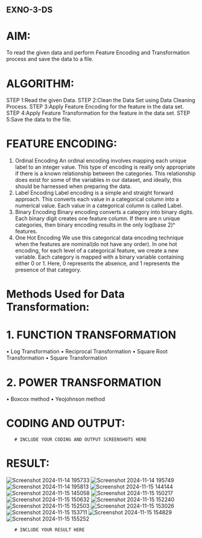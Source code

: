 ## EXNO-3-DS

# AIM:
To read the given data and perform Feature Encoding and Transformation process and save the data to a file.

# ALGORITHM:
STEP 1:Read the given Data.
STEP 2:Clean the Data Set using Data Cleaning Process.
STEP 3:Apply Feature Encoding for the feature in the data set.
STEP 4:Apply Feature Transformation for the feature in the data set.
STEP 5:Save the data to the file.

# FEATURE ENCODING:
1. Ordinal Encoding
An ordinal encoding involves mapping each unique label to an integer value. This type of encoding is really only appropriate if there is a known relationship between the categories. This relationship does exist for some of the variables in our dataset, and ideally, this should be harnessed when preparing the data.
2. Label Encoding
Label encoding is a simple and straight forward approach. This converts each value in a categorical column into a numerical value. Each value in a categorical column is called Label.
3. Binary Encoding
Binary encoding converts a category into binary digits. Each binary digit creates one feature column. If there are n unique categories, then binary encoding results in the only log(base 2)ⁿ features.
4. One Hot Encoding
We use this categorical data encoding technique when the features are nominal(do not have any order). In one hot encoding, for each level of a categorical feature, we create a new variable. Each category is mapped with a binary variable containing either 0 or 1. Here, 0 represents the absence, and 1 represents the presence of that category.

# Methods Used for Data Transformation:
  # 1. FUNCTION TRANSFORMATION
• Log Transformation
• Reciprocal Transformation
• Square Root Transformation
• Square Transformation
  # 2. POWER TRANSFORMATION
• Boxcox method
• Yeojohnson method

# CODING AND OUTPUT:
       # INCLUDE YOUR CODING AND OUTPUT SCREENSHOTS HERE
# RESULT:
![Screenshot 2024-11-14 195733](https://github.com/user-attachments/assets/33a73837-466f-4c64-a117-824b9c7ed430)
![Screenshot 2024-11-14 195749](https://github.com/user-attachments/assets/455b8391-1a36-43bf-a10c-c5e5c560f752)
![Screenshot 2024-11-14 195813](https://github.com/user-attachments/assets/c15a7cc3-d372-49e1-8152-9e0573c7d20a)
![Screenshot 2024-11-15 144144](https://github.com/user-attachments/assets/e9c61cf7-6630-4ced-a358-cd04576bf610)
![Screenshot 2024-11-15 145058](https://github.com/user-attachments/assets/a294715a-ba65-487e-bfdd-a7f6f9d4b8f2)
![Screenshot 2024-11-15 150217](https://github.com/user-attachments/assets/453d6770-bf39-4ae1-abb9-8ad1c24e65f4)
![Screenshot 2024-11-15 150632](https://github.com/user-attachments/assets/e46b457b-7150-4406-abd0-2618c0051cab)
![Screenshot 2024-11-15 152240](https://github.com/user-attachments/assets/07cc0df1-c70f-491b-8ef7-ff93e764b860)
![Screenshot 2024-11-15 152503](https://github.com/user-attachments/assets/aa995f26-7bcf-4a49-8b8f-18ab917ac63c)
![Screenshot 2024-11-15 153026](https://github.com/user-attachments/assets/bc84568c-5b3e-4a45-9ffe-c4ecce201993)
![Screenshot 2024-11-15 153711](https://github.com/user-attachments/assets/1d52395c-27d2-4621-b357-c1f3932f8a43)
![Screenshot 2024-11-15 154829](https://github.com/user-attachments/assets/cc078ebd-ab95-4c18-b2c4-381bbd746134)
![Screenshot 2024-11-15 155252](https://github.com/user-attachments/assets/cc3ef604-e96d-4885-986d-f515c723629f)





       # INCLUDE YOUR RESULT HERE

       
